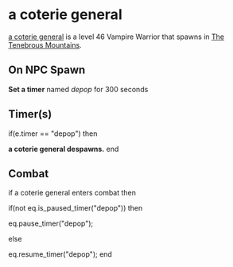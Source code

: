 # a coterie general



[a coterie general](/npc/172185) is a level 46 Vampire Warrior that spawns in [The Tenebrous Mountains](/zone/172).



## On NPC Spawn

**Set a timer** named *depop* for 300 seconds


## Timer(s)

if(e.timer == "depop") then


**a coterie general despawns.**
end



## Combat

if a coterie general enters combat  then


if(not eq.is_paused_timer("depop")) then



eq.pause_timer("depop");


else


eq.resume_timer("depop");
end